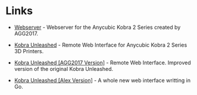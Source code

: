 # Links

* [Webserver](https://github.com/AGG2017/ACK2-Webserver/) - Webserver for the Anycubic Kobra 2 Series created by AGG2017.

* [Kobra Unleashed](https://github.com/anjomro/kobra-unleashed) - Remote Web Interface for Anycubic Kobra 2 Series 3D Printers.

* [Kobra Unleashed [AGG2017 Version]](https://github.com/AGG2017/kobra-unleashed) - Remote Web Interface. Improved version of the original Kobra Unleashed.

* [Kobra Unleashed [Alex Version]](https://github.com/anjomro/kobra-unleashed/tree/go-server) - A whole new web interface writting in Go.